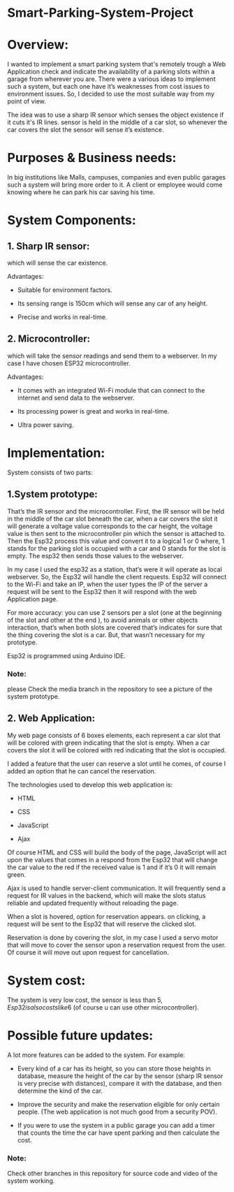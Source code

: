 # Smart-Parking-System-Project

# Overview:

I wanted to implement a smart parking system that's remotely trough a Web Application check and indicate the availability of a parking slots within a garage from wherever you are. There were a various ideas to implement such a system, but each one have it’s weaknesses from cost issues to environment issues. So, I decided to use the most suitable way from my point of view.

The idea was to use a sharp IR sensor which senses the object existence if it cuts it's IR lines. sensor is held in the middle of a car slot, so whenever the car covers the slot the sensor will sense it’s existence.



# Purposes & Business needs:

In big institutions like Malls, campuses, companies and even public garages such a system will bring more order to it. A client or employee would come knowing where he can park his car saving his time.


# System Components:

## 1. Sharp IR sensor:
 
which will sense the car existence.

Advantages: 

-	Suitable for environment factors.

-	Its sensing range is 150cm which will sense any car of any height.

-	Precise and works in real-time.



## 2. Microcontroller: 

which will take the sensor readings and send them to a webserver. In my case I have chosen ESP32 microcontroller.

Advantages:

-	It comes with an integrated Wi-Fi module that can connect to the internet and send data to the webserver.

-	Its processing power is great and works in real-time.

-	Ultra power saving.




# Implementation: 

System consists of two parts:

## 1.System prototype: 

That’s the IR sensor and the microcontroller. First, the IR sensor will be held in the middle of the car slot beneath the car, when a car covers the slot it will generate a voltage value corresponds to the car height, the voltage value is then sent to the microcontroller pin which the sensor is attached to.
Then the Esp32 process this value and convert it to a logical 1 or 0 where, 1 stands for the parking slot is occupied with a car and 0 stands for the slot is empty. The esp32 then sends those values to the webserver. 

In my case I used the esp32 as a station, that’s were it will operate as local webserver. So, the Esp32 will handle the client requests. Esp32 will  connect to the Wi-Fi and take an IP, when the user types the IP of the server a request will be sent to the Esp32 then it will respond with the web Application page.

For more accuracy: you can use 2 sensors per a slot (one at the beginning of the slot and other at the end ), to avoid animals or other objects interaction, that’s when both slots are covered that’s indicates for sure that the thing covering the slot is a car. But, that wasn’t necessary for my prototype.

Esp32 is programmed using Arduino IDE.

### Note:
 please Check the media branch in the repository to see a picture of the system prototype.

## 2. Web Application:
 
My web page consists of 6 boxes elements, each represent a car slot that will be colored with green indicating that the slot is empty. When a car covers the slot it will be colored with red indicating that the slot is occupied.

I added a feature that the user can reserve a slot until he comes, of course I added an option that he can cancel the reservation.

The technologies used to develop this web application is:

-	HTML

-	CSS

-	JavaScript

-	Ajax 

Of course HTML and CSS will build the body of the page, JavaScript will act upon the values that comes in a respond from the Esp32 that will change the car value to the red if the received value is 1 and if it’s 0 it will remain green.

Ajax is used to handle server-client communication. It will frequently send a request for IR values in the backend, which will make the slots status reliable and  updated frequently without reloading the page.

When a slot is hovered, option for reservation appears. on clicking, a request will be sent to the Esp32 that will reserve the clicked slot.

Reservation is done by covering the slot, in my case I used a servo motor that will move to cover the sensor upon a reservation request from the user. Of course it will move out upon request for cancellation.


# System cost:

The system is very low cost, the sensor is less than 5$, Esp32 is also costs like 6$ (of course u can use other microcontroller).


# Possible future updates: 

A lot more features can be added to the system. For example:

-	Every kind of a car has its height, so you can store those heights in database, measure the height of the car by the sensor (sharp IR sensor is very precise with distances), compare it with the database, and then determine the kind of the car.

-	Improve the security and make the reservation eligible for only certain people. (The web application is not much good from a security POV).

-	If you were to use the system in a public garage you can add a timer that counts the time the car have spent parking and then calculate the cost.


### Note:
Check other branches in this repository for source code and video of the system working.

